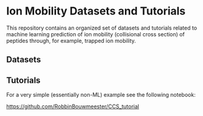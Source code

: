 # Ion Mobility Datasets and Tutorials

This repository contains an organized set of datasets and tutorials related to machine learning
prediction of ion mobility (collisional cross section) of peptides through, for example, trapped ion mobility.

## Datasets

## Tutorials
For a very simple (essentially non-ML) example see the following notebook:

https://github.com/RobbinBouwmeester/CCS_tutorial